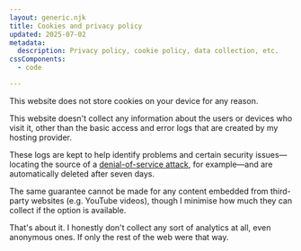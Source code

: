 ```yaml
---
layout: generic.njk
title: Cookies and privacy policy
updated: 2025-07-02
metadata:
  description: Privacy policy, cookie policy, data collection, etc.
cssComponents:
  - code

---
```


This website does not store cookies on your device for any reason.

This website doesn't collect any information about the users or devices who visit it, other than the basic access and error logs that are created by my hosting provider.

These logs are kept to help identify problems and certain security issues—locating the source of a [denial-of-service attack](https://en.wikipedia.org/wiki/Denial-of-service_attack), for example—and are automatically deleted after seven days.

The same guarantee cannot be made for any content embedded from third-party websites (e.g. YouTube videos), though I minimise how much they can collect if the option is available.

That's about it. I honestly don't collect any sort of analytics at all, even anonymous ones. If only the rest of the web were that way.
